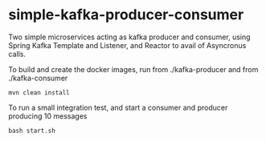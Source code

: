 # simple-kafka-producer-consumer
Two simple microservices acting as kafka producer and consumer, using Spring Kafka Template and Listener, and Reactor to avail of Asyncronus calls.

To build and create the docker images, run from ./kafka-producer and from ./kafka-consumer
```
mvn clean install
```

To run a small integration test, and start a consumer and producer producing 10 messages
```
bash start.sh
```
